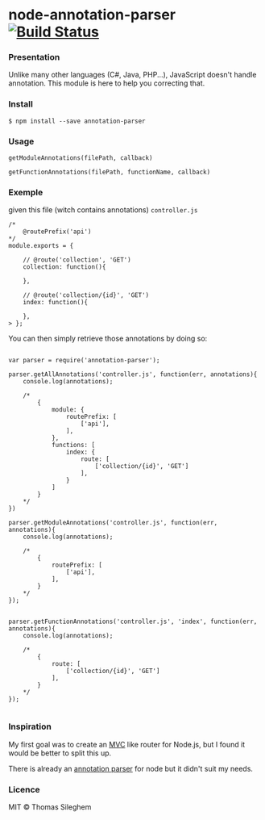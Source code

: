 # node-annotation-parser [![Build Status](https://travis-ci.org/mastilver/node-annotation-parser.svg?branch=master)](https://travis-ci.org/mastilver/node-annotation-parser)

### Presentation

Unlike many other languages (C#, Java, PHP...), JavaScript doesn't handle annotation.
This module is here to help you correcting that.

### Install

`$ npm install --save annotation-parser`


### Usage

`getModuleAnnotations(filePath, callback)`

`getFunctionAnnotations(filePath, functionName, callback)`


### Exemple

given this file (witch contains annotations) `controller.js`

```
/*
    @routePrefix('api')
*/
module.exports = {

    // @route('collection', 'GET')
    collection: function(){

    },

    // @route('collection/{id}', 'GET')
    index: function(){

    },
> };
```


You can then simply retrieve those annotations by doing so:

```

var parser = require('annotation-parser');

parser.getAllAnnotations('controller.js', function(err, annotations){
    console.log(annotations);

    /*
        {
            module: {
                routePrefix: [
                    ['api'],
                ],
            },
            functions: [
                index: {
                    route: [
                        ['collection/{id}', 'GET']
                    ],
                }
            ]
        }
    */
})

parser.getModuleAnnotations('controller.js', function(err, annotations){
    console.log(annotations);

    /*
        {
            routePrefix: [
                ['api'],
            ],
        }
    */
});


parser.getFunctionAnnotations('controller.js', 'index', function(err, annotations){
    console.log(annotations);

    /*
        {
            route: [
                ['collection/{id}', 'GET']
            ],
        }
    */
});


```


### Inspiration

My first goal was to create an [MVC](https://aspnetwebstack.codeplex.com/wikipage?title=Attribute%20Routing%20in%20MVC%20and%20Web%20API) like router for Node.js, but I found it would be better to split this up.

There is already an [annotation parser](https://www.npmjs.com/package/annotation) for node but it didn't suit my needs.


### Licence

MIT © Thomas Sileghem
